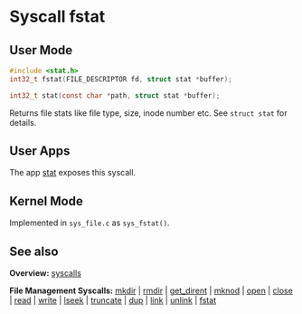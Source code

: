 # Syscall fstat

## User Mode

```C
#include <stat.h>
int32_t fstat(FILE_DESCRIPTOR fd, struct stat *buffer);

int32_t stat(const char *path, struct stat *buffer);
```

Returns file stats like file type, size, inode number etc. See `struct stat` for details.

## User Apps

The app [stat](../../userspace/bin/stat.md) exposes this syscall.

## Kernel Mode

Implemented in `sys_file.c` as `sys_fstat()`. 

## See also

**Overview:** [syscalls](syscalls.md)

**File Management Syscalls:** [mkdir](mkdir.md) | [rmdir](rmdir.md) | [get_dirent](get_dirent.md) | [mknod](mknod.md) | [open](open.md) | [close](close.md) | [read](read.md) | [write](write.md) | [lseek](lseek.md) | [truncate](truncate.md) | [dup](dup.md) | [link](link.md) | [unlink](unlink.md) | [fstat](fstat.md)
